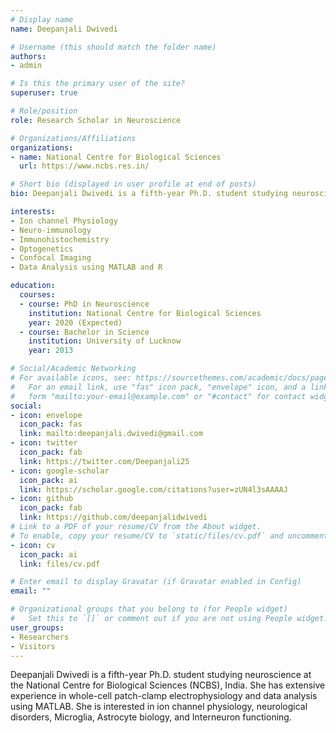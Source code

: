 ```yaml
---
# Display name
name: Deepanjali Dwivedi

# Username (this should match the folder name)
authors:
- admin

# Is this the primary user of the site?
superuser: true

# Role/position
role: Research Scholar in Neuroscience

# Organizations/Affiliations
organizations:
- name: National Centre for Biological Sciences
  url: https://www.ncbs.res.in/

# Short bio (displayed in user profile at end of posts)
bio: Deepanjali Dwivedi is a fifth-year Ph.D. student studying neuroscience at the National Centre for Biological Sciences (NCBS), India. She has extensive experience in whole-cell patch-clamp electrophysiology and data analysis using MATLAB. She is interested in ion channel physiology, neurological disorders, Microglia, Astrocyte biology, and Interneuron functioning.

interests:
- Ion channel Physiology
- Neuro-immunology
- Immunohistochemistry
- Optogenetics
- Confocal Imaging
- Data Analysis using MATLAB and R

education:
  courses:
  - course: PhD in Neuroscience
    institution: National Centre for Biological Sciences
    year: 2020 (Expected)
  - course: Bachelor in Science
    institution: University of Lucknow
    year: 2013

# Social/Academic Networking
# For available icons, see: https://sourcethemes.com/academic/docs/page-builder/#icons
#   For an email link, use "fas" icon pack, "envelope" icon, and a link in the
#   form "mailto:your-email@example.com" or "#contact" for contact widget.
social:
- icon: envelope
  icon_pack: fas
  link: mailto:deepanjali.dwivedi@gmail.com
- icon: twitter
  icon_pack: fab
  link: https://twitter.com/Deepanjali25
- icon: google-scholar
  icon_pack: ai
  link: https://scholar.google.com/citations?user=zUN4l3sAAAAJ
- icon: github
  icon_pack: fab
  link: https://github.com/deepanjalidwivedi
# Link to a PDF of your resume/CV from the About widget.
# To enable, copy your resume/CV to `static/files/cv.pdf` and uncomment the lines below.
- icon: cv
  icon_pack: ai
  link: files/cv.pdf

# Enter email to display Gravatar (if Gravatar enabled in Config)
email: ""

# Organizational groups that you belong to (for People widget)
#   Set this to `[]` or comment out if you are not using People widget.
user_groups:
- Researchers
- Visitors
---
```


Deepanjali Dwivedi is a fifth-year Ph.D. student studying neuroscience at the National Centre for Biological Sciences (NCBS), India. She has extensive experience in whole-cell patch-clamp electrophysiology and data analysis using MATLAB. She is interested in ion channel physiology, neurological disorders, Microglia, Astrocyte biology, and Interneuron functioning.
